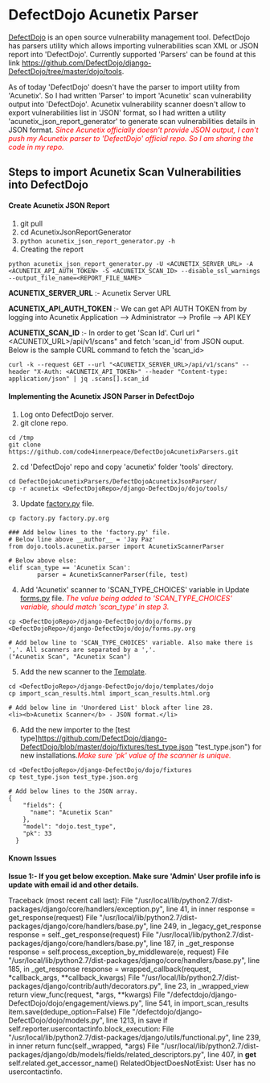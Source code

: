# DefectDojo Acunetix Parser

[DefectDojo](https://github.com/DefectDojo "Github Repo") is an open source vulnerability management tool. DefectDojo has parsers utility which allows importing vulnerabilities scan XML or JSON report into 'DefectDojo'. Currently supported 'Parsers' can be found at this link <https://github.com/DefectDojo/django-DefectDojo/tree/master/dojo/tools>.

As of today 'DefectDojo' doesn't have the parser to import utility from 'Acunetix'. So I had written 'Parser' to import 'Acunetix' scan vulnerability output into 'DefectDojo'. Acunetix vulnerability scanner doesn't allow to export vulnerabilities list in 'JSON' format, so I had written a utility 'acunetix_json_report_generator' to generate scan vulnerabilities details in JSON format. <span style="color:red">*Since Acunetix officially doesn't provide JSON output, I can't push my Acunetix parser to 'DefectDojo' official repo. So I am sharing the code in my repo.*</span>

## Steps to import Acunetix Scan Vulnerabilities into DefectDojo

#### Create Acunetix JSON Report

1) git pull <repo>
2) cd AcunetixJsonReportGenerator
3) ```python acunetix_json_report_generator.py -h```
4) Creating the report
```
python acunetix_json_report_generator.py -U <ACUNETIX_SERVER_URL> -A <ACUNETIX_API_AUTH_TOKEN> -S <ACUNETIX_SCAN_ID> --disable_ssl_warnings --output_file_name=<REPORT_FILE_NAME>
```

<b>ACUNETIX_SERVER_URL</b> :- Acunetix Server URL

<b>ACUNETIX_API_AUTH_TOKEN</b> :- We can get API AUTH TOKEN from by logging into Acunetix Application --> Administrator --> Profile --> API KEY

<b>ACUNETIX_SCAN_ID</b> :- In order to get 'Scan Id'. Curl url "<ACUNETIX_URL>/api/v1/scans" and fetch 'scan_id' from JSON ouput. Below is the sample CURL command to fetch the 'scan_id>

```
curl -k --request GET --url "<ACUNETIX_SERVER_URL>/api/v1/scans" --header "X-Auth: <ACUNETIX_API_TOKEN>" --header "Content-type: application/json" | jq .scans[].scan_id
```

#### Implementing the Acunetix JSON Parser in DefectDojo

1) Log onto DefectDojo server.
2) git clone repo.
```
cd /tmp
git clone https://github.com/code4innerpeace/DefectDojoAcunetixParsers.git
```
2) cd 'DefectDojo' repo and copy 'acunetix' folder 'tools' directory.
```
cd DefectDojoAcunetixParsers/DefectDojoAcunetixJsonParser/
cp -r acunetix <DefectDojoRepo>/django-DefectDojo/dojo/tools/
```
3) Update [factory.py](https://github.com/DefectDojo/djangoDefectDojo/blob/master/dojo/tools/factory.py "factory.py") file.

```
cp factory.py factory.py.org

### Add below lines to the 'factory.py' file.
# Below line above __author__ = 'Jay Paz'
from dojo.tools.acunetix.parser import AcunetixScannerParser

# Below above else:
elif scan_type == 'Acunetix Scan':
        parser = AcunetixScannerParser(file, test)
```
4) Add 'Acunetix' scanner to 'SCAN_TYPE_CHOICES' variable in Update [forms.py](https://github.com/DefectDojo/django-DefectDojo/blob/master/dojo/forms.py#L251 "forms.py") file. <span style="color:red">*The value being added to 'SCAN_TYPE_CHOICES' variable, should match 'scan_type' in step 3.*</span>
```
cp <DefectDojoRepo>/django-DefectDojo/dojo/forms.py <DefectDojoRepo>/django-DefectDojo/dojo/forms.py.org

# Add below line to 'SCAN_TYPE_CHOICES' variable. Also make there is ','. All scanners are separated by a ','.
("Acunetix Scan", "Acunetix Scan")
```

5) Add the new scanner to the [Template](https://github.com/DefectDojo/django-DefectDojo/blob/master/dojo/templates/dojo/import_scan_results.html#L27 "import_scan_results.html").

```
cd <DefectDojoRepo>/django-DefectDojo/dojo/templates/dojo
cp import_scan_results.html import_scan_results.html.org

# Add below line in 'Unordered List' block after line 28.
<li><b>Acunetix Scanner</b> - JSON format.</li>
```

6) Add the new importer to the [test type]https://github.com/DefectDojo/django-DefectDojo/blob/master/dojo/fixtures/test_type.json "test_type.json") for new installations.<span style="color:red">*Make sure 'pk' value of the scanner is unique.*</span>

```
cd <DefectDojoRepo>/django-DefectDojo/dojo/fixtures
cp test_type.json test_type.json.org

# Add below lines to the JSON array.
{
    "fields": {
      "name": "Acunetix Scan"
    },
    "model": "dojo.test_type",
    "pk": 33
  }
```
#### Known Issues

<b>Issue 1:- If you get below exception. Make sure 'Admin' User profile info is update with email id and other details.</b>

Traceback (most recent call last):
  File "/usr/local/lib/python2.7/dist-packages/django/core/handlers/exception.py", line 41, in inner
    response = get_response(request)
  File "/usr/local/lib/python2.7/dist-packages/django/core/handlers/base.py", line 249, in _legacy_get_response
    response = self._get_response(request)
  File "/usr/local/lib/python2.7/dist-packages/django/core/handlers/base.py", line 187, in _get_response
    response = self.process_exception_by_middleware(e, request)
  File "/usr/local/lib/python2.7/dist-packages/django/core/handlers/base.py", line 185, in _get_response
    response = wrapped_callback(request, *callback_args, **callback_kwargs)
  File "/usr/local/lib/python2.7/dist-packages/django/contrib/auth/decorators.py", line 23, in _wrapped_view
    return view_func(request, *args, **kwargs)
  File "/defectdojo/django-DefectDojo/dojo/engagement/views.py", line 541, in import_scan_results
    item.save(dedupe_option=False)
  File "/defectdojo/django-DefectDojo/dojo/models.py", line 1213, in save
    if self.reporter.usercontactinfo.block_execution:
  File "/usr/local/lib/python2.7/dist-packages/django/utils/functional.py", line 239, in inner
    return func(self._wrapped, *args)
  File "/usr/local/lib/python2.7/dist-packages/django/db/models/fields/related_descriptors.py", line 407, in __get__
    self.related.get_accessor_name()
RelatedObjectDoesNotExist: User has no usercontactinfo.
